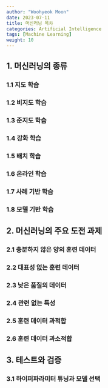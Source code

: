 ```yaml
---
author: "Woohyeok Moon"
date: 2023-07-11
title: 머신러닝 목차
categories: Artificial Intelligence
tags: [Machine Learning]
weight: 10
---
```


## 1. 머신러닝의 종류

### 1.1 지도 학습

### 1.2 비지도 학습

### 1.3 준지도 학습

### 1.4 강화 학습

### 1.5 배치 학습

### 1.6 온라인 학습

### 1.7 사례 기반 학습

### 1.8 모델 기반 학습

## 2. 머신러닝의 주요 도전 과제

### 2.1 충분하지 않은 양의 훈련 데이터

### 2.2 대표성 없는 훈련 데이터

### 2.3 낮은 품질의 데이터

### 2.4 관련 없는 특성

### 2.5 훈련 데이터 과적합

### 2.6 훈련 데이터 과소적합

## 3. 테스트와 검증

### 3.1 하이퍼파라미터 튜닝과 모델 선택


```python

```
